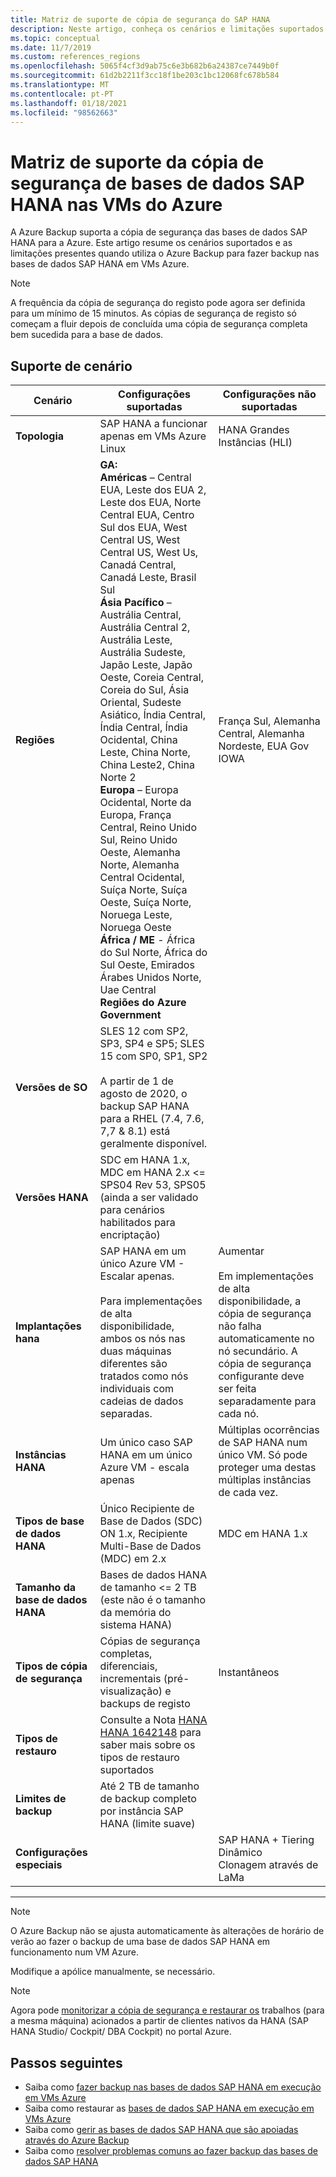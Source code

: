 ```yaml
---
title: Matriz de suporte de cópia de segurança do SAP HANA
description: Neste artigo, conheça os cenários e limitações suportados quando utilizar o Azure Backup para fazer backup nas bases de dados SAP HANA em VMs Azure.
ms.topic: conceptual
ms.date: 11/7/2019
ms.custom: references_regions
ms.openlocfilehash: 5065f4cf3d9ab75c6e3b682b6a24387ce7449b0f
ms.sourcegitcommit: 61d2b2211f3cc18f1be203c1bc12068fc678b584
ms.translationtype: MT
ms.contentlocale: pt-PT
ms.lasthandoff: 01/18/2021
ms.locfileid: "98562663"
---
```

# <a name="support-matrix-for-backup-of-sap-hana-databases-on-azure-vms"></a>Matriz de suporte da cópia de segurança de bases de dados SAP HANA nas VMs do Azure

A Azure Backup suporta a cópia de segurança das bases de dados SAP HANA para a Azure. Este artigo resume os cenários suportados e as limitações presentes quando utiliza o Azure Backup para fazer backup nas bases de dados SAP HANA em VMs Azure.

> [!NOTE]
> A frequência da cópia de segurança do registo pode agora ser definida para um mínimo de 15 minutos. As cópias de segurança de registo só começam a fluir depois de concluída uma cópia de segurança completa bem sucedida para a base de dados.

## <a name="scenario-support"></a>Suporte de cenário

| **Cenário**               | **Configurações suportadas**                                | **Configurações não suportadas**                              |
| -------------------------- | ------------------------------------------------------------ | ------------------------------------------------------------ |
| **Topologia**               | SAP HANA a funcionar apenas em VMs Azure Linux                    | HANA Grandes Instâncias (HLI)                                   |
| **Regiões**                   | **GA:**<br> **Américas** – Central EUA, Leste dos EUA 2, Leste dos EUA, Norte Central EUA, Centro Sul dos EUA, West Central US, West Central US, West Us, Canadá Central, Canadá Leste, Brasil Sul <br> **Ásia Pacífico** – Austrália Central, Austrália Central 2, Austrália Leste, Austrália Sudeste, Japão Leste, Japão Oeste, Coreia Central, Coreia do Sul, Ásia Oriental, Sudeste Asiático, Índia Central, Índia Central, Índia Ocidental, China Leste, China Norte, China Leste2, China Norte 2 <br> **Europa** – Europa Ocidental, Norte da Europa, França Central, Reino Unido Sul, Reino Unido Oeste, Alemanha Norte, Alemanha Central Ocidental, Suíça Norte, Suíça Oeste, Suíça Norte, Noruega Leste, Noruega Oeste <br> **África / ME** - África do Sul Norte, África do Sul Oeste, Emirados Árabes Unidos Norte, Uae Central  <BR>  **Regiões do Azure Government** | França Sul, Alemanha Central, Alemanha Nordeste, EUA Gov IOWA |
| **Versões de SO**            | SLES 12 com SP2, SP3, SP4 e SP5; SLES 15 com SP0, SP1, SP2 <br><br>  A partir de 1 de agosto de 2020, o backup SAP HANA para a RHEL (7.4, 7.6, 7,7 & 8.1) está geralmente disponível.                |                                             |
| **Versões HANA**          | SDC em HANA 1.x, MDC em HANA 2.x <= SPS04 Rev 53, SPS05 (ainda a ser validado para cenários habilitados para encriptação)      |                                                            |
| **Implantações hana**       | SAP HANA em um único Azure VM - Escalar apenas. <br><br> Para implementações de alta disponibilidade, ambos os nós nas duas máquinas diferentes são tratados como nós individuais com cadeias de dados separadas.               | Aumentar <br><br> Em implementações de alta disponibilidade, a cópia de segurança não falha automaticamente no nó secundário. A cópia de segurança configurante deve ser feita separadamente para cada nó.                                           |
| **Instâncias HANA**         | Um único caso SAP HANA em um único Azure VM - escala apenas | Múltiplas ocorrências de SAP HANA num único VM. Só pode proteger uma destas múltiplas instâncias de cada vez.                  |
| **Tipos de base de dados HANA**    | Único Recipiente de Base de Dados (SDC) ON 1.x, Recipiente Multi-Base de Dados (MDC) em 2.x | MDC em HANA 1.x                                              |
| **Tamanho da base de dados HANA**     | Bases de dados HANA de tamanho <= 2 TB (este não é o tamanho da memória do sistema HANA)               |                                                              |
| **Tipos de cópia de segurança**           | Cópias de segurança completas, diferenciais, incrementais (pré-visualização) e backups de registo                          |  Instantâneos                                       |
| **Tipos de restauro**          | Consulte a Nota [HANA HANA 1642148](https://launchpad.support.sap.com/#/notes/1642148) para saber mais sobre os tipos de restauro suportados |                                                              |
| **Limites de backup**          | Até 2 TB de tamanho de backup completo por instância SAP HANA (limite suave)         |                                                              |
| **Configurações especiais** |                                                              | SAP HANA + Tiering Dinâmico <br>  Clonagem através de LaMa        |

------

>[!NOTE]
>O Azure Backup não se ajusta automaticamente às alterações de horário de verão ao fazer o backup de uma base de dados SAP HANA em funcionamento num VM Azure.
>
>Modifique a apólice manualmente, se necessário.

> [!NOTE]
> Agora pode [monitorizar a cópia de segurança e restaurar os](./sap-hana-db-manage.md#monitor-manual-backup-jobs-in-the-portal) trabalhos (para a mesma máquina) acionados a partir de clientes nativos da HANA (SAP HANA Studio/ Cockpit/ DBA Cockpit) no portal Azure.

## <a name="next-steps"></a>Passos seguintes

* Saiba como [fazer backup nas bases de dados SAP HANA em execução em VMs Azure](./backup-azure-sap-hana-database.md)
* Saiba como restaurar as [bases de dados SAP HANA em execução em VMs Azure](./sap-hana-db-restore.md)
* Saiba como [gerir as bases de dados SAP HANA que são apoiadas através do Azure Backup](sap-hana-db-manage.md)
* Saiba como [resolver problemas comuns ao fazer backup das bases de dados SAP HANA](./backup-azure-sap-hana-database-troubleshoot.md)
